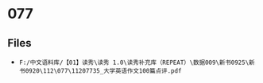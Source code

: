 # 077

## Files

- `F:/中文语料库/【01】读秀\读秀 1.0\读秀补充库（REPEAT）\数据009\新书0925\新书0920\112\077\11207735_大学英语作文100篇点评.pdf`
